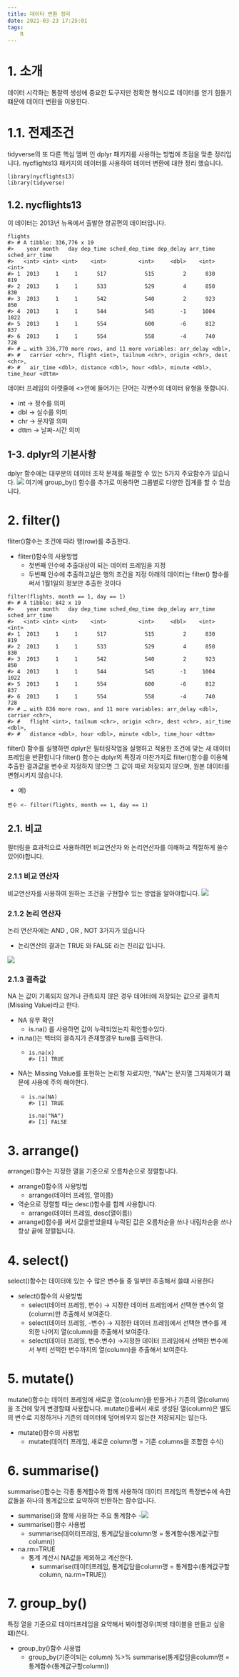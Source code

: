 ```yaml
---
title: 데이터 변환 정리
date: 2021-03-23 17:25:01
tags:
    R
---
```

# 1. 소개
데이터 시각화는 통찰력 생성에 중요한 도구지만 정확한 형식으로 데이터를 얻기 힘들기 떄문에 데이터 변환을 이용한다.

# 1.1. 전제조건
tidyverse의 또 다른 핵심 멤버 인 dplyr 패키지를 사용하는 방법에 초점을 맞춘 정리입니다. 
nycflights13 패키지의 데이터를 사용하여 데이터 변환에 대한 정리 했습니다.
```{r}
library(nycflights13)
library(tidyverse)
```

## 1.2. nycflights13
이 데이터는 2013년 뉴욕에서 출발한 항공편의 데이터입니다.
```{r}
flights
#> # A tibble: 336,776 x 19
#>    year month   day dep_time sched_dep_time dep_delay arr_time sched_arr_time
#>   <int> <int> <int>    <int>          <int>     <dbl>    <int>          <int>
#> 1  2013     1     1      517            515         2      830            819
#> 2  2013     1     1      533            529         4      850            830
#> 3  2013     1     1      542            540         2      923            850
#> 4  2013     1     1      544            545        -1     1004           1022
#> 5  2013     1     1      554            600        -6      812            837
#> 6  2013     1     1      554            558        -4      740            728
#> # … with 336,770 more rows, and 11 more variables: arr_delay <dbl>,
#> #   carrier <chr>, flight <int>, tailnum <chr>, origin <chr>, dest <chr>,
#> #   air_time <dbl>, distance <dbl>, hour <dbl>, minute <dbl>, time_hour <dttm>
```
데이터 프레임의 아랫줄에 <>안에 들어가는 단어는 각변수의 데이터 유형을 뜻합니다.
* int -> 정수를 의미
* dbl -> 실수를 의미
* chr -> 문자열 의미
* dttm -> 날짜-시간 의미

## 1-3. dplyr의 기본사항
dplyr 함수에는 대부분의 데이터 조작 문제를 해결할 수 있는 5가지 주요함수가 있습니다.
![](/image/image1/Data_transformation1.png)
여기에 group_by() 함수를 추가로 이용하면 그룹별로 다양한 집계를 할 수 있습니다.

# 2. filter()
fliter()함수는 조건에 따라 행(row)를 추출한다.
* fliter()함수의 사용방법
    - 첫번째 인수에 추출대상이 되는 데이터 프레임을 지정
    - 두번쨰 인수에 추출하고싶은 행의 조건을 지정
아래의 데이터는 filter() 함수를 써서 1월1일의 정보만 추출한 것이다 
```{r}
filter(flights, month == 1, day == 1)
#> # A tibble: 842 x 19
#>    year month   day dep_time sched_dep_time dep_delay arr_time sched_arr_time
#>   <int> <int> <int>    <int>          <int>     <dbl>    <int>          <int>
#> 1  2013     1     1      517            515         2      830            819
#> 2  2013     1     1      533            529         4      850            830
#> 3  2013     1     1      542            540         2      923            850
#> 4  2013     1     1      544            545        -1     1004           1022
#> 5  2013     1     1      554            600        -6      812            837
#> 6  2013     1     1      554            558        -4      740            728
#> # … with 836 more rows, and 11 more variables: arr_delay <dbl>, carrier <chr>,
#> #   flight <int>, tailnum <chr>, origin <chr>, dest <chr>, air_time <dbl>,
#> #   distance <dbl>, hour <dbl>, minute <dbl>, time_hour <dttm>
```
filter() 함수를 실행하면 dplyr은 필터링작업을 실행하고 적용한 조건에 맞는 새 데이터 프레임을 반환합니다 
filter() 함수는 dplyr의 특징과 마찬가지로 filter()함수를 이용해 추출한 결과값을 변수로 지정하지 않으면 그 값이 따로 저장되지 않으며, 원본 데이터를 변형시키지 않습니다.
* 예)
```
변수 <- filter(flights, month == 1, day == 1)
```

## 2.1. 비교 
필터링을 효과적으로 사용하려면 비교연산자 와 논리연산자를 이해하고 적절하게 쓸수있어야합니다.
### 2.1.1 비교 연산자
비교연산자를 사용하여 원하는 조건을 구현할수 있는 방법을 알아야합니다.
![](/image/image1/Data_transformation2_1.png)
### 2.1.2 논리 연산자
논리 연산자에는 AND , OR , NOT 3가지가 있습니다
 * 논리연산의 결과는 TRUE 와 FALSE 라는 진리값 입니다. 

![](/image/image1/Data_transformation3.PNG)
### 2.1.3 결측값
NA 는 값이 기록되지 않거나 관측되지 않은 경우 데어터에 저장되는 값으로 결측치(Missing Value)라고 한다.
* NA 유무 확인 
    - is.na() 를 사용하면 값이 누락되었는지 확인할수있다.
* in.na()는 백터의 결측지가 존재할경우 ture를 출력한다.
    - ```
      is.na(x)
      #> [1] TRUE
      ```
* NA는 Missing Value를 표현하는 논리형 자료지만, "NA"는 문자열 그자체이기 떄문에 사용에 주의 해야한다.
    - ```
      is.na(NA)
      #> [1] TRUE
      
      is.na("NA")
      #> [1] FALSE
      ```
      
# 3. arrange()
arrange()함수는 지정한 열을 기준으로 오름차순으로 정렬합니다.
* arrange()함수의 사용방법
    - arrange(데이터 프레임, 열이름)
* 역순으로 정렬할 때는 desc()함수를 함께 사용합니다.
    - arrange(데이터 프레임, desc(열이름))
* arrange()함수를 써서 값을받았을떄 누락된 값은 오름차순을 쓰나 내림차순을 쓰나 항상 끝에 정렬됩니다.

# 4. select()
select()함수는 데이터에 있는 수 많은 변수들 중 일부만 추출해서 쓸떄 사용한다
* select()함수의 사용방법
    - select(데이터 프레임, 변수) -> 지정한 데이터 프레임에서 선택한 변수의 열(column)만 추출해서 보여준다.
    - select(데이터 프레임, -변수) -> 지정한 데이터 프레임에서 선택한 변수를 제외한 나머지 열(column)을 추출해서 보여준다.
    - select(데이터 프레임, 변수:변수) ->지정한 데이터 프레임에서 선택한 변수에서 부터 선택한 변수까지의 열(column)을 추출해서 보여준다.
    
# 5. mutate()
mutate()함수는 데이터 프레임에 새로운 열(column)을 만들거나 기존의 열(column)을 조건에 맞게 변경할떄 사용합니다.
mutate()를써서 새로 생성된 열(column)은 별도의 변수로 지정하거나 기존의 데이터에 덮어씌우지 않는한 저장되지는 않는다.
* mutate()함수의 사용법
    - mutate(데이터 프레임, 새로운 column명 = 기존 columns을 조합한 수식)
    
# 6. summarise()
summarise()함수는 각종 통계함수와 함께 사용하여 데이터 프레임의 특정변수에 속한 값들을 하나의 통계값으로 요약하여 반환하는 함수입니다.
* summarise()와 함께 사용하는 주요 통계함수
  -![](/image/image1/Data_transformation4.PNG)
* summarise()함수 사용법
  - summarise(데이터프레임, 통계값담을column명 = 통계함수(통계값구할column))
* na.rm=TRUE
  - 통계 계산시 NA값을 제외하고 계산한다.
    - summarise(데이터프레임, 통계값담을column명 = 통계함수(통계값구할column, na.rm=TRUE))
    
# 7. group_by()
특정 열을 기준으로 데이터프레임을 요약해서 봐야할경우(피벗 테이블을 만들고 싶을떄)쓴다.
* group_by()함수 사용법
  - group_by(기준이되는 column) %>%
    summarise(통계값담을column명 = 통계함수(통계값구할column))